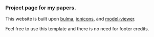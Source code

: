 ### Project page for my papers.

This website is built upon [bulma](https://bulma.io/), [ionicons](https://ionic.io/ionicons/),
and [model-viewer](https://modelviewer.dev/).

Feel free to use this template and there is no need for footer credits.
